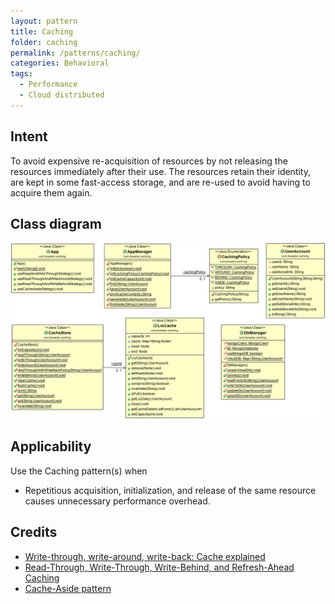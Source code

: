 ```yaml
---
layout: pattern
title: Caching
folder: caching
permalink: /patterns/caching/
categories: Behavioral
tags:
  - Performance
  - Cloud distributed
---
```


## Intent
To avoid expensive re-acquisition of resources by not releasing
the resources immediately after their use. The resources retain their identity, are kept in some
fast-access storage, and are re-used to avoid having to acquire them again.

## Class diagram
![alt text](./etc/caching.png "Caching")

## Applicability
Use the Caching pattern(s) when

* Repetitious acquisition, initialization, and release of the same resource causes unnecessary performance overhead.

## Credits

* [Write-through, write-around, write-back: Cache explained](http://www.computerweekly.com/feature/Write-through-write-around-write-back-Cache-explained)
* [Read-Through, Write-Through, Write-Behind, and Refresh-Ahead Caching](https://docs.oracle.com/cd/E15357_01/coh.360/e15723/cache_rtwtwbra.htm#COHDG5177)
* [Cache-Aside pattern](https://docs.microsoft.com/en-us/azure/architecture/patterns/cache-aside)
